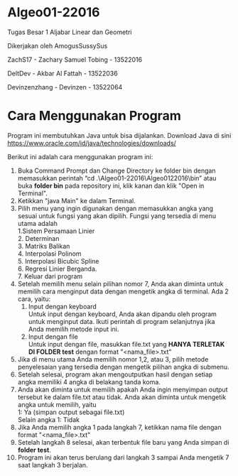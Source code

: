 # Algeo01-22016
Tugas Besar 1 Aljabar Linear dan Geometri

Dikerjakan oleh AmogusSussySus

ZachS17 - Zachary Samuel Tobing - 13522016

DeltDev - Akbar Al Fattah - 13522036

Devinzenzhang - Devinzen - 13522064

# Cara Menggunakan Program
Program ini membutuhkan Java untuk bisa dijalankan. Download Java di sini https://www.oracle.com/id/java/technologies/downloads/ 

Berikut ini adalah cara menggunakan program ini:
1. Buka Command Prompt dan Change Directory ke folder bin dengan memasukkan perintah “cd .\Algeo01-22016\Algeo0122016\bin” atau buka **folder bin** pada repository ini, klik kanan dan klik "Open in Terminal".
2. Ketikkan "java Main" ke dalam Terminal.
3. Pilih menu yang ingin digunakan dengan memasukkan angka yang sesuai untuk fungsi yang akan dipilih. Fungsi yang tersedia di menu utama adalah <br />
    1.Sistem Persamaan Linier <br />
    2. Determinan <br />
    3. Matriks Balikan <br />
    4. Interpolasi Polinom <br />
    5. Interpolasi Bicubic Spline <br />
    6. Regresi Linier Berganda. <br />
    7. Keluar dari program <br />
4. Setelah memilih menu selain pilihan nomor 7, Anda akan diminta untuk memilih cara menginput data dengan mengetik angka di terminal. Ada 2 cara, yaitu: <br/>
    1. Input dengan keyboard <br />
       Untuk input dengan keyboard, Anda akan dipandu oleh program untuk menginput data. Ikuti perintah di program selanjutnya jika Anda memilih metode input ini. <br/>
    2. Input dengan file<br/>
       Untuk input dengan file, masukkan file.txt yang **HANYA TERLETAK DI FOLDER test** dengan format "<nama_file>.txt"
5. Jika di menu utama Anda memilih nomor 1,2, atau 3, pilih metode penyelesaian yang tersedia dengan mengetik pilihan angka di submenu. 
6. Setelah selesai, program akan mengoutputkan hasil dengan setiap angka memiliki 4 angka di belakang tanda koma. 
7. Anda akan diminta untuk memilih apakah Anda ingin menyimpan output tersebut ke dalam file.txt atau tidak. Anda akan diminta untuk mengetik angka untuk memilih, yaitu <br/>
    1: Ya (simpan output sebagai file.txt) <br/>
    Selain angka 1: Tidak <br/>
8. Jika Anda memilih angka 1 pada langkah 7, ketikkan nama file dengan format "<nama_file>.txt"
9. Setelah langkah 8 selesai, akan terbentuk file baru yang Anda simpan di **folder test**.
10. Program ini akan terus berulang dari langkah 3 sampai Anda mengetik 7 saat langkah 3 berjalan.

